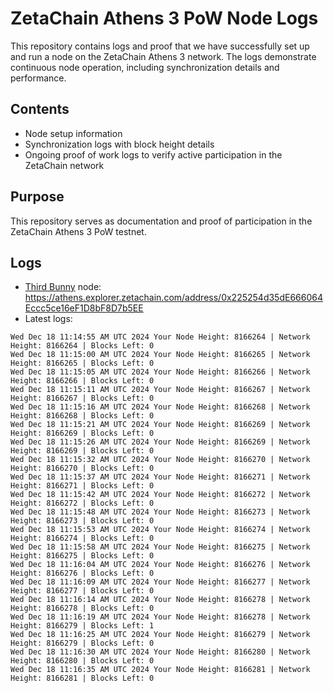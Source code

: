 # ZetaChain Athens 3 PoW Node Logs
This repository contains logs and proof that we have successfully set up and run a node on the ZetaChain Athens 3 network. The logs demonstrate continuous node operation, including synchronization details and performance.

## Contents
- Node setup information
- Synchronization logs with block height details
- Ongoing proof of work logs to verify active participation in the ZetaChain network

## Purpose
This repository serves as documentation and proof of participation in the ZetaChain Athens 3 PoW testnet.

## Logs

- [Third Bunny](https://thirdbunny.xyz/) node: https://athens.explorer.zetachain.com/address/0x225254d35dE666064Eccc5ce16eF1D8bF8D7b5EE
- Latest logs:
```
Wed Dec 18 11:14:55 AM UTC 2024 Your Node Height: 8166264 | Network Height: 8166264 | Blocks Left: 0
Wed Dec 18 11:15:00 AM UTC 2024 Your Node Height: 8166265 | Network Height: 8166265 | Blocks Left: 0
Wed Dec 18 11:15:05 AM UTC 2024 Your Node Height: 8166266 | Network Height: 8166266 | Blocks Left: 0
Wed Dec 18 11:15:11 AM UTC 2024 Your Node Height: 8166267 | Network Height: 8166267 | Blocks Left: 0
Wed Dec 18 11:15:16 AM UTC 2024 Your Node Height: 8166268 | Network Height: 8166268 | Blocks Left: 0
Wed Dec 18 11:15:21 AM UTC 2024 Your Node Height: 8166269 | Network Height: 8166269 | Blocks Left: 0
Wed Dec 18 11:15:26 AM UTC 2024 Your Node Height: 8166269 | Network Height: 8166269 | Blocks Left: 0
Wed Dec 18 11:15:32 AM UTC 2024 Your Node Height: 8166270 | Network Height: 8166270 | Blocks Left: 0
Wed Dec 18 11:15:37 AM UTC 2024 Your Node Height: 8166271 | Network Height: 8166271 | Blocks Left: 0
Wed Dec 18 11:15:42 AM UTC 2024 Your Node Height: 8166272 | Network Height: 8166272 | Blocks Left: 0
Wed Dec 18 11:15:48 AM UTC 2024 Your Node Height: 8166273 | Network Height: 8166273 | Blocks Left: 0
Wed Dec 18 11:15:53 AM UTC 2024 Your Node Height: 8166274 | Network Height: 8166274 | Blocks Left: 0
Wed Dec 18 11:15:58 AM UTC 2024 Your Node Height: 8166275 | Network Height: 8166275 | Blocks Left: 0
Wed Dec 18 11:16:04 AM UTC 2024 Your Node Height: 8166276 | Network Height: 8166276 | Blocks Left: 0
Wed Dec 18 11:16:09 AM UTC 2024 Your Node Height: 8166277 | Network Height: 8166277 | Blocks Left: 0
Wed Dec 18 11:16:14 AM UTC 2024 Your Node Height: 8166278 | Network Height: 8166278 | Blocks Left: 0
Wed Dec 18 11:16:19 AM UTC 2024 Your Node Height: 8166278 | Network Height: 8166279 | Blocks Left: 1
Wed Dec 18 11:16:25 AM UTC 2024 Your Node Height: 8166279 | Network Height: 8166279 | Blocks Left: 0
Wed Dec 18 11:16:30 AM UTC 2024 Your Node Height: 8166280 | Network Height: 8166280 | Blocks Left: 0
Wed Dec 18 11:16:35 AM UTC 2024 Your Node Height: 8166281 | Network Height: 8166281 | Blocks Left: 0
```
